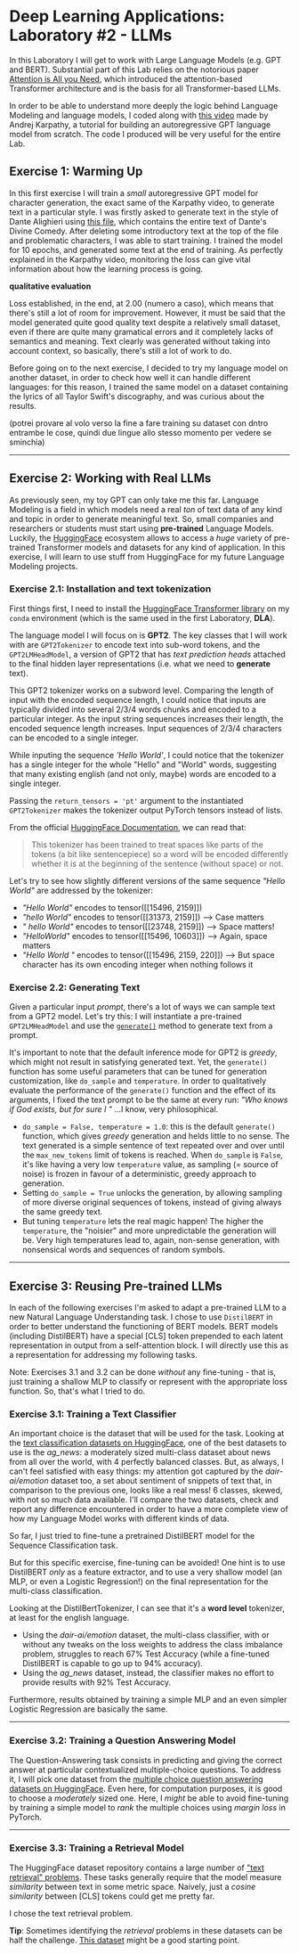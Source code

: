 # Deep Learning Applications: Laboratory #2 - LLMs

In this Laboratory I will get to work with Large Language Models (e.g. GPT and BERT).
Substantial part of this Lab relies on the notorious paper [Attention is All you Need](https://arxiv.org/abs/1706.03762), which introduced the attention-based Transformer architecture and is the basis for all Transformer-based LLMs.

In order to be able to understand more deeply the logic behind Language Modeling and language models, I coded along with [this video](https://www.youtube.com/watch?v=kCc8FmEb1nY) made by Andrej Karpathy, a tutorial for building an autoregressive GPT language model from scratch. The code I produced will be very useful for the entire Lab.

## Exercise 1: Warming Up
In this first exercise I will train a *small* autoregressive GPT model for character generation, the exact same of the Karpathy video, to generate text in a particular style.
I was firstly asked to generate text in the style of Dante Alighieri using [this file](https://archive.org/stream/ladivinacommedia00997gut/1ddcd09.txt), which contains the entire text of Dante's Divine Comedy. After deleting some introductory text at the top of the file and problematic characters, I was able to start training.
I trained the model for 10 epochs, and generated some text at the end of training.
As perfectly explained in the Karpathy video, monitoring the loss can give vital information about how the learning process is going.

**qualitative evaluation**

Loss established, in the end, at 2.00 (numero a caso), which means that there's still a lot of room for improvement.
However, it must be said that the model generated quite good quality text despite a relatively small dataset, even if there are quite many gramatical errors and it completely lacks of semantics and meaning. Text clearly was generated without taking into account context, so basically, there's still a lot of work to do.

Before going on to the next exercise, I decided to try my language model on another dataset, in order to check how well it can handle different languages: for this reason, I trained the same model on a dataset containing the lyrics of all Taylor Swift's discography, and was curious about the results.

(potrei provare al volo verso la fine a fare training su dataset con dntro entrambe le cose, quindi due lingue allo stesso momento per vedere se sminchia)

---
## Exercise 2: Working with Real LLMs
As previously seen, my toy GPT can only take me this far. Language Modeling is a field in which models need a real *ton* of text data of any kind and topic in order to generate meaningful text. So, small companies and researchers or students must start using **pre-trained** Language Models.
Luckily, the [HuggingFace](https://huggingface.co/) ecosystem allows to access a *huge* variety of pre-trained Transformer models and datasets for any kind of application. In this exercise, I will learn to use stuff from HuggingFace for my future Language Modeling projects.

### Exercise 2.1: Installation and text tokenization
First things first, I need to install the [HuggingFace Transformer library](https://huggingface.co/docs/transformers/index) on my `conda` environment (which is the same used in the first Laboratory, **DLA**).

The language model I will focus on is **GPT2**. The key classes that I will work with are `GPT2Tokenizer` to encode text into sub-word tokens, and the `GPT2LMHeadModel`, a version of GPT2 that has *text prediction heads* attached to the final hidden layer representations (i.e. what we need to **generate** text). 

This GPT2 tokenizer works on a subword level. Comparing the length of input with the encoded sequence length, I could notice that inputs are typically divided into several 2/3/4 words chunks and encoded to a particular integer.
As the input string sequences increases their length, the encoded sequence length increases. Input sequences of 2/3/4 characters can be encoded to a single integer.

While inputing the sequence *'Hello World'*, I could notice that the tokenizer has a single integer for the whole "Hello" and "World" words, suggesting that many existing english (and not only, maybe) words are encoded to a single integer.

Passing the `return_tensors = 'pt'` argument to the instantiated `GPT2Tokenizer` makes the tokenizer output PyTorch tensors instead of lists.

From the official [HuggingFace Documentation](https://huggingface.co/docs/transformers/model_doc/gpt2#transformers.GPT2Tokenizer), we can read that:
> This tokenizer has been trained to treat spaces like parts of the tokens (a bit like sentencepiece) so a word will be encoded differently whether it is at the beginning of the sentence (without space) or not.

Let's try to see how slightly different versions of the same sequence *"Hello World"* are addressed by the tokenizer:
- *"Hello World"* encodes to tensor([[15496, 2159]])
- *"hello World"* encodes to tensor([[31373, 2159]]) --> Case matters
- *" hello World"* encodes to tensor([[23748, 2159]]) --> Space matters!
- *"HelloWorld"* encodes to tensor([[15496, 10603]]) --> Again, space matters
- *"Hello World "* encodes to tensor([[15496, 2159, 220]]) --> But space character has its own encoding integer when nothing follows it

### Exercise 2.2: Generating Text
Given a particular input *prompt*, there's a lot of ways we can sample text from a GPT2 model. Let's try this: I will instantiate a pre-trained `GPT2LMHeadModel` and use the [`generate()`](https://huggingface.co/docs/transformers/v4.27.2/en/main_classes/text_generation#transformers.GenerationMixin.generate) method to generate text from a prompt.

It's important to note that the default inference mode for GPT2 is *greedy*, which might not result in satisfying generated text. Yet, the `generate()` function has some useful parameters that can be tuned for generation customization, like `do_sample` and `temperature`.
In order to qualitatively evaluate the performance of the `generate()` function and the effect of its arguments, I fixed the text prompt to be the same at every run: *"Who knows if God exists, but for sure I "* ...I know, very philosophical.

- `do_sample = False, temperature = 1.0`: this is the default `generate()` function, which gives *greedy* generation and helds little to no sense. The text generated is a simple sentence of text repeated over and over until the `max_new_tokens` limit of tokens is reached. When `do_sample` is `False`, it's like having a very low `temperature` value, as sampling (= source of noise) is frozen in favour of a deterministic, greedy approach to generation.
- Setting `do_sample = True` unlocks the generation, by allowing sampling of more diverse original sequences of tokens, instead of giving always the same greedy text.
- But tuning `temperature` lets the real magic happen! The higher the `temperature`, the "noisier" and more unpredictable the generation will be. Very high temperatures lead to, again, non-sense generation, with nonsensical words and sequences of random symbols.

---

## Exercise 3: Reusing Pre-trained LLMs
In each of the following exercises I'm asked to adapt a pre-trained LLM to a new Natural Language Understanding task.
I chose to use `DistilBERT` in order to better understand the functioning of BERT models.
BERT models (including DistilBERT) have a special [CLS] token prepended to each latent representation in output from a self-attention block. I will directly use this as a representation for addressing my following tasks.

Note: Exercises 3.1 and 3.2 can be done *without* any fine-tuning - that is, just training a shallow MLP to classify or represent with the appropriate loss function. So, that's what I tried to do.

### Exercise 3.1: Training a Text Classifier
An important choice is the dataset that will be used for the task. Looking at the [text classification datasets on HuggingFace](https://huggingface.co/datasets?task_categories=task_categories:text-classification&sort=downloads), one of the best datasets to use is the *ag_news*: a moderately sized multi-class dataset about news from all over the world, with 4 perfectly balanced classes.
But, as always, I can't feel satisfied with easy things: my attention got captured by the *dair-ai/emotion* dataset too, a set about sentiment of snippets of text that, in comparison to the previous one, looks like a real mess! 6 classes, skewed, with not so much data available.
I'll compare the two datasets, check and report any difference encountered in order to have a more complete view of how my Language Model works with different kinds of data.



So far, I just tried to fine-tune a pretrained DistilBERT model for the Sequence Classification task.

But for this specific exercise, fine-tuning can be avoided! One hint is to use DistilBERT *only* as a feature extractor, and to use a very shallow model (an MLP, or even a Logistic Regression!) on the final representation for the multi-class classification.

Looking at the DistilBertTokenizer, I can see that it's a **word level** tokenizer, at least for the english language.

- Using the *dair-ai/emotion* dataset, the multi-class classifier, with or without any tweaks on the loss weights to address the class imbalance problem, struggles to reach 67% Test Accuracy (while a fine-tuned DistilBERT is capable to go up to 94% accuracy).
- Using the *ag_news* dataset, instead, the classifier makes no effort to provide results with 92% Test Accuracy.

Furthermore, results obtained by training a simple MLP and an even simpler Logistic Regression are basically the same.

---

### Exercise 3.2: Training a Question Answering Model
The Question-Answering task consists in predicting and giving the correct answer at particular contextualized multiple-choice questions.
To address it, I will pick one dataset from the [multiple choice question answering datasets on HuggingFace](https://huggingface.co/datasets?task_categories=task_categories:multiple-choice&sort=downloads). Even here, for computation purposes, it is good to choose a *moderately* sized one.
Here, I *might* be able to avoid fine-tuning by training a simple model to *rank* the multiple choices using *margin loss* in PyTorch.

---

### Exercise 3.3: Training a Retrieval Model
The HuggingFace dataset repository contains a large number of ["text retrieval" problems](https://huggingface.co/datasets?task_categories=task_categories:text-retrieval&p=1&sort=downloads). These tasks generally require that the model measure *similarity* between text in some metric space.
Naively, just a *cosine similarity* between [CLS] tokens could get me pretty far.

I chose the text retrieval problem.

**Tip**: Sometimes identifying the *retrieval* problems in these datasets can be half the challenge. [This dataset](https://huggingface.co/datasets/BeIR/scifact) might be a good starting point.
